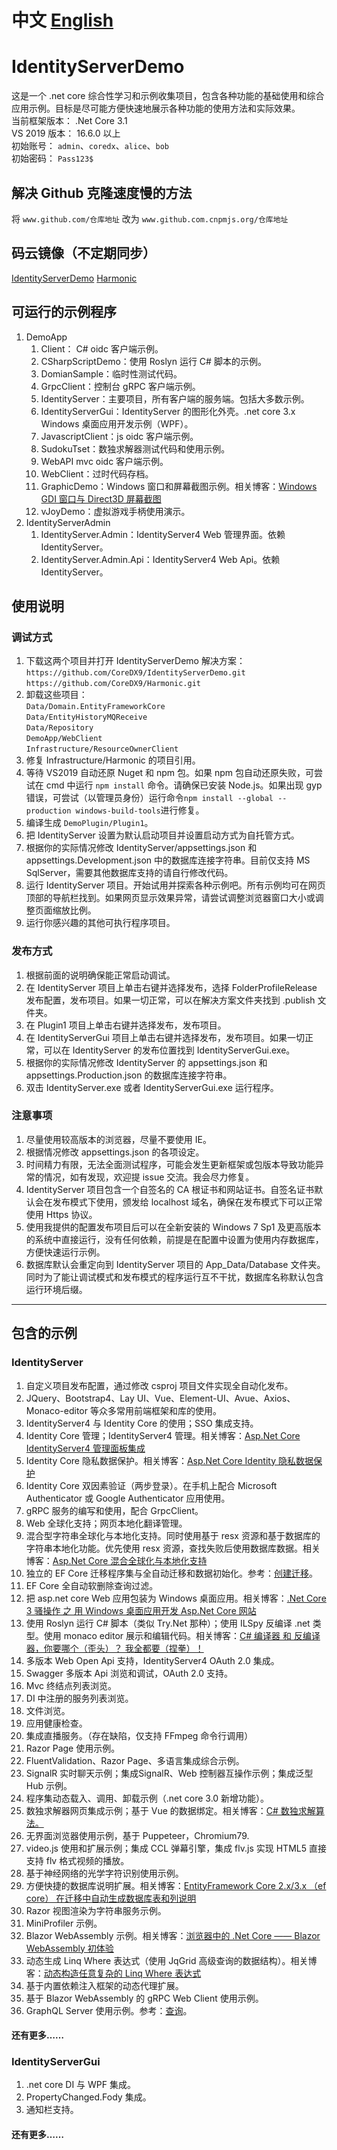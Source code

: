 # 中文 [English](README_EN.md "English")
# IdentityServerDemo
这是一个 .net core 综合性学习和示例收集项目，包含各种功能的基础使用和综合应用示例。目标是尽可能方便快速地展示各种功能的使用方法和实际效果。
<br> 当前框架版本： .Net Core 3.1
<br> VS 2019 版本： 16.6.0 以上
<br> 初始账号： `admin`、`coredx`、`alice`、`bob`
<br> 初始密码： `Pass123$`

## 解决 Github 克隆速度慢的方法
将 ```www.github.com/仓库地址``` 改为 ```www.github.com.cnpmjs.org/仓库地址```

## 码云镜像（不定期同步）
[IdentityServerDemo](https://gitee.com/coredx9/IdentityServerDemo)
[Harmonic](https://gitee.com/coredx9/Harmonic)

## 可运行的示例程序
1. DemoApp
   1.  Client： C# oidc 客户端示例。
   2.  CSharpScriptDemo：使用 Roslyn 运行 C# 脚本的示例。
   3.  DomianSample：临时性测试代码。
   4.  GrpcClient：控制台 gRPC 客户端示例。
   5.  IdentityServer：主要项目，所有客户端的服务端。包括大多数示例。
   6.  IdentityServerGui：IdentityServer 的图形化外壳。.net core 3.x Windows 桌面应用开发示例（WPF）。
   7.  JavascriptClient：js oidc 客户端示例。
   8.  SudokuTset：数独求解器测试代码和使用示例。
   9.  WebAPI mvc oidc 客户端示例。
   10. WebClient：过时代码存档。
   11. GraphicDemo：Windows 窗口和屏幕截图示例。相关博客：[Windows GDI 窗口与 Direct3D 屏幕截图](https://www.cnblogs.com/coredx/p/12422559.html)
   12. vJoyDemo：虚拟游戏手柄使用演示。
2. IdentityServerAdmin
   1.  IdentityServer.Admin：IdentityServer4 Web 管理界面。依赖 IdentityServer。
   2.  IdentityServer.Admin.Api：IdentityServer4 Web Api。依赖 IdentityServer。

## 使用说明
### 调试方式
1. 下载这两个项目并打开 IdentityServerDemo 解决方案： <br>``` https://github.com/CoreDX9/IdentityServerDemo.git ```<br>``` https://github.com/CoreDX9/Harmonic.git ```
2. 卸载这些项目：<br>```Data/Domain.EntityFrameworkCore```<br>```Data/EntityHistoryMQReceive```<br>```Data/Repository```<br>```DemoApp/WebClient```<br>```Infrastructure/ResourceOwnerClient```
3. 修复 Infrastructure/Harmonic 的项目引用。
4. 等待 VS2019 自动还原 Nuget 和 npm 包。如果 npm 包自动还原失败，可尝试在 cmd 中运行 ```npm install``` 命令。请确保已安装 Node.js。如果出现 gyp 错误，可尝试（以管理员身份）运行命令```npm install --global --production windows-build-tools```进行修复。
5. 编译生成 ```DemoPlugin/Plugin1```。
6. 把 IdentityServer 设置为默认启动项目并设置启动方式为自托管方式。
7. 根据你的实际情况修改 IdentityServer/appsettings.json 和 appsettings.Development.json 中的数据库连接字符串。目前仅支持 MS SqlServer，需要其他数据库支持的请自行修改代码。
8. 运行 IdentityServer 项目。开始试用并探索各种示例吧。所有示例均可在网页顶部的导航栏找到。如果网页显示效果异常，请尝试调整浏览器窗口大小或调整页面缩放比例。
9. 运行你感兴趣的其他可执行程序项目。

### 发布方式
1. 根据前面的说明确保能正常启动调试。
2. 在 IdentityServer 项目上单击右键并选择发布，选择 FolderProfileRelease 发布配置，发布项目。如果一切正常，可以在解决方案文件夹找到 .publish 文件夹。
3. 在 Plugin1 项目上单击右键并选择发布，发布项目。
4. 在 IdentityServerGui 项目上单击右键并选择发布，发布项目。如果一切正常，可以在 IdentityServer 的发布位置找到 IdentityServerGui.exe。
5. 根据你的实际情况修改 IdentityServer 的 appsettings.json 和 appsettings.Production.json 的数据库连接字符串。
6. 双击 IdentityServer.exe 或者 IdentityServerGui.exe 运行程序。

### 注意事项
1. 尽量使用较高版本的浏览器，尽量不要使用 IE。
2. 根据情况修改 appsettings.json 的各项设定。
3. 时间精力有限，无法全面测试程序，可能会发生更新框架或包版本导致功能异常的情况，如有发现，欢迎提 issue 交流。我会尽力修复。
4. IdentityServer 项目包含一个自签名的 CA 根证书和网站证书。自签名证书默认会在发布模式下使用，颁发给 localhost 域名，确保在发布模式下可以正常使用 Https 协议。
5. 使用我提供的配置发布项目后可以在全新安装的 Windows 7 Sp1 及更高版本的系统中直接运行，没有任何依赖，前提是在配置中设置为使用内存数据库，方便快速运行示例。
6. 数据库默认会重定向到 IdentityServer 项目的 App_Data/Database 文件夹。同时为了能让调试模式和发布模式的程序运行互不干扰，数据库名称默认包含运行环境后缀。
---
## 包含的示例
### IdentityServer
1. 自定义项目发布配置，通过修改 csproj 项目文件实现全自动化发布。
2. JQuery、Bootstrap4、Lay UI、Vue、Element-UI、Avue、Axios、Monaco-editor 等众多常用前端框架和库的使用。
3. IdentityServer4 与 Identity Core 的使用；SSO 集成支持。
4. Identity Core 管理；IdentityServer4 管理。相关博客：[Asp.Net Core IdentityServer4 管理面板集成](https://www.cnblogs.com/coredx/p/12318135.html)
5. Identity Core 隐私数据保护。相关博客：[Asp.Net Core Identity 隐私数据保护](https://www.cnblogs.com/coredx/p/12210232.html)
6. Identity Core 双因素验证（两步登录）。在手机上配合 Microsoft Authenticator 或 Google Authenticator 应用使用。
7. gRPC 服务的编写和使用，配合 GrpcClient。
8. Web 全球化支持；网页本地化翻译管理。
9. 混合型字符串全球化与本地化支持。同时使用基于 resx 资源和基于数据库的字符串本地化功能。优先使用 resx 资源，查找失败后使用数据库数据。相关博客：[Asp.Net Core 混合全球化与本地化支持](https://www.cnblogs.com/coredx/p/12271537.html)
10. 独立的 EF Core 迁移程序集与全自动迁移和数据初始化。参考：[创建迁移](src/DemoApp/IdentityServer/EFCoreMigrationReadme.md "创建迁移")。
11. EF Core 全自动软删除查询过滤。
12. 把 asp.net core Web 应用包装为 Windows 桌面应用。相关博客：[.Net Core 3 骚操作 之 用 Windows 桌面应用开发 Asp.Net Core 网站](https://www.cnblogs.com/coredx/p/12031514.html)
13. 使用 Roslyn 运行 C# 脚本（类似 Try.Net 那种）；使用 ILSpy 反编译 .net 类型。使用 monaco editor 展示和编辑代码。相关博客：[C# 编译器 和 反编译器，你要哪个（歪头）？ 我全都要（捏拳）！](https://www.cnblogs.com/coredx/p/12045104.html)
14. 多版本 Web Open Api 支持，IdentityServer4 OAuth 2.0 集成。
15. Swagger 多版本 Api 浏览和调试，OAuth 2.0 支持。
16. Mvc 终结点列表浏览。
17. DI 中注册的服务列表浏览。
18. 文件浏览。
19. 应用健康检查。
20. 集成直播服务。（存在缺陷，仅支持 FFmpeg 命令行调用）
21. Razor Page 使用示例。
22. FluentValidation、Razor Page、多语言集成综合示例。
23. SignalR 实时聊天示例；集成SignalR、Web 控制器互操作示例；集成泛型 Hub 示例。
24. 程序集动态载入、调用、卸载示例（.net core 3.0 新增功能）。
25. 数独求解器网页集成示例；基于 Vue 的数据绑定。相关博客：[C# 数独求解算法。](https://www.cnblogs.com/coredx/p/12173702.html)
26. 无界面浏览器使用示例，基于 Puppeteer，Chromium79.
27. video.js 使用和扩展示例；集成 CCL 弹幕引擎，集成 flv.js 实现 HTML5 直接支持 flv 格式视频的播放。
28. 基于神经网络的光学字符识别使用示例。
29. 方便快捷的数据库说明扩展。相关博客：[EntityFramework Core 2.x/3.x （ef core） 在迁移中自动生成数据库表和列说明](https://www.cnblogs.com/coredx/p/10026783.html)
30. Razor 视图渲染为字符串服务示例。
31. MiniProfiler 示例。
32. Blazor WebAssembly 示例。相关博客：[浏览器中的 .Net Core —— Blazor WebAssembly 初体验](https://www.cnblogs.com/coredx/p/12342936.html)
33. 动态生成 Linq Where 表达式（使用 JqGrid 高级查询的数据结构）。相关博客：[动态构造任意复杂的 Linq Where 表达式](https://www.cnblogs.com/coredx/p/12423929.html)
34. 基于内置依赖注入框架的动态代理扩展。
35. 基于 Blazor WebAssembly 的 gRPC Web Client 使用示例。
36. GraphQL Server 使用示例。参考：[查询](src/DemoApp/IdentityServer/GraphQL/GraphQlQuerySample.md "查询")。
#### 还有更多……

### IdentityServerGui
1. .net core DI 与 WPF 集成。
2. PropertyChanged.Fody 集成。
3. 通知栏支持。
#### 还有更多……
